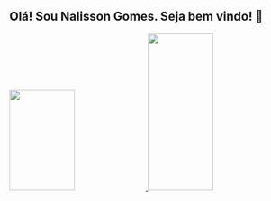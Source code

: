 ## Olá! Sou Nalisson Gomes. Seja bem vindo! 👋
<div>
  <a href="https://github.com/nalissongm">
  <img width="48%" height="180em" src="https://github-readme-stats.vercel.app/api?username=nalissongm&show_icons=true&theme=dark&include_all_commits=true&count_private=true"/>
  <img width="48%" height="280px" src="https://github-readme-stats.vercel.app/api/top-langs/?username=nalissongm&layout=compact&langs_count=7&theme=dark"/>
</div>

<!--
**nalissongm/nalissongm** is a ✨ _special_ ✨ repository because its `README.md` (this file) appears on your GitHub profile.

Here are some ideas to get you started:

- 🔭 I’m currently working on ...
- 🌱 I’m currently learning ...
- 👯 I’m looking to collaborate on ...
- 🤔 I’m looking for help with ...
- 💬 Ask me about ...
- 📫 How to reach me: ...
- 😄 Pronouns: ...
- ⚡ Fun fact: ...
-->
